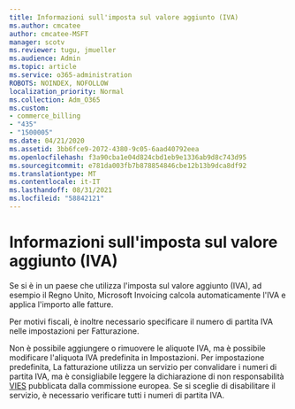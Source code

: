 ```yaml
---
title: Informazioni sull'imposta sul valore aggiunto (IVA)
ms.author: cmcatee
author: cmcatee-MSFT
manager: scotv
ms.reviewer: tugu, jmueller
ms.audience: Admin
ms.topic: article
ms.service: o365-administration
ROBOTS: NOINDEX, NOFOLLOW
localization_priority: Normal
ms.collection: Adm_O365
ms.custom:
- commerce_billing
- "435"
- "1500005"
ms.date: 04/21/2020
ms.assetid: 3bb6fce9-2072-4380-9c05-6aad40792eea
ms.openlocfilehash: f3a90cba1e04d824cbd1eb9e1336ab9d8c743d95
ms.sourcegitcommit: e781da003fb7b878854846cbe12b13b9dca8df92
ms.translationtype: MT
ms.contentlocale: it-IT
ms.lasthandoff: 08/31/2021
ms.locfileid: "58842121"
---
```

# <a name="help-understanding-value-added-tax-vat"></a>Informazioni sull'imposta sul valore aggiunto (IVA)

Se si è in un paese che utilizza l'imposta sul valore aggiunto (IVA), ad esempio il Regno Unito, Microsoft Invoicing calcola automaticamente l'IVA e applica l'importo alle fatture.
  
Per motivi fiscali, è inoltre necessario specificare il numero di partita IVA nelle impostazioni per Fatturazione.
  
Non è possibile aggiungere o rimuovere le aliquote IVA, ma è possibile modificare l'aliquota IVA predefinita in Impostazioni. Per impostazione predefinita, La fatturazione utilizza un servizio per convalidare i numeri di partita IVA, ma è consigliabile leggere la dichiarazione di non responsabilità [VIES](https://go.microsoft.com/fwlink/?LinkID=841741) pubblicata dalla commissione europea. Se si sceglie di disabilitare il servizio, è necessario verificare tutti i numeri di partita IVA.